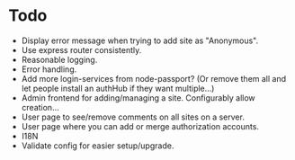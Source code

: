 Todo
====

* Display error message when trying to add site as "Anonymous".
* Use express router consistently.
* Reasonable logging.
* Error handling.
* Add more login-services from node-passport? (Or remove them all and let people install an authHub
  if they want multiple…)
* Admin frontend for adding/managing a site.  Configurably allow creation…
* User page to see/remove comments on all sites on a server.
* User page where you can add or merge authorization accounts.
* I18N
* Validate config for easier setup/upgrade.
